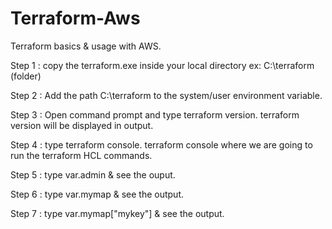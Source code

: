 # Terraform-Aws
Terraform basics &amp; usage with AWS. 


Step 1 : copy the terraform.exe inside your local directory ex: C:\terraform (folder)

Step 2 : Add the path C:\terraform to the system/user environment variable.

Step 3 : Open command prompt and type terraform version. terraform version will be displayed in output.

Step 4 : type terraform console. terraform console where we are going to run the terraform HCL commands.

Step 5 : type var.admin & see the ouput.

Step 6 : type var.mymap & see the output.

Step 7 : type  var.mymap["mykey"] & see the output.